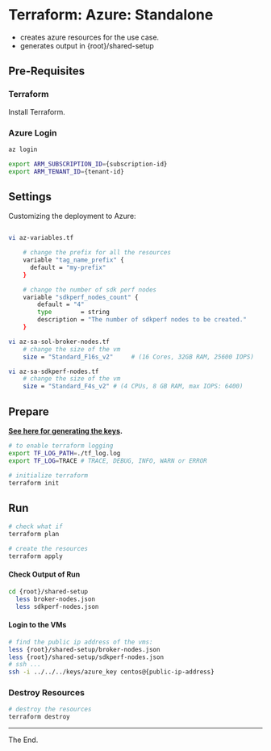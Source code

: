 # Terraform: Azure: Standalone

- creates azure resources for the use case.
- generates output in {root}/shared-setup

## Pre-Requisites

### Terraform

Install Terraform.

### Azure Login

````bash
az login

export ARM_SUBSCRIPTION_ID={subscription-id}
export ARM_TENANT_ID={tenant-id}
````

## Settings

Customizing the deployment to Azure:

````bash

vi az-variables.tf

    # change the prefix for all the resources
    variable "tag_name_prefix" {
      default = "my-prefix"
    }

    # change the number of sdk perf nodes
    variable "sdkperf_nodes_count" {
        default = "4"
        type        = string
        description = "The number of sdkperf nodes to be created."
    }
````

````bash
vi az-sa-sol-broker-nodes.tf
    # change the size of the vm
    size = "Standard_F16s_v2"     # (16 Cores, 32GB RAM, 25600 IOPS)
````

````bash
vi az-sa-sdkperf-nodes.tf
    # change the size of the vm
    size = "Standard_F4s_v2" # (4 CPUs, 8 GB RAM, max IOPS: 6400)
````

## Prepare

**[See here for generating the keys](../../../keys).**

````bash
# to enable terraform logging
export TF_LOG_PATH=./tf_log.log
export TF_LOG=TRACE # TRACE, DEBUG, INFO, WARN or ERROR
````

````bash
# initialize terraform
terraform init
````
## Run

````bash
# check what if
terraform plan

# create the resources
terraform apply
````

#### Check Output of Run

````bash
cd {root}/shared-setup
  less broker-nodes.json
  less sdkperf-nodes.json
````

#### Login to the VMs

````bash
# find the public ip address of the vms:
less {root}/shared-setup/broker-nodes.json
less {root}/shared-setup/sdkperf-nodes.json
# ssh ...
ssh -i ../../../keys/azure_key centos@{public-ip-address}
````

### Destroy Resources

````bash
# destroy the resources
terraform destroy
````

---
The End.
